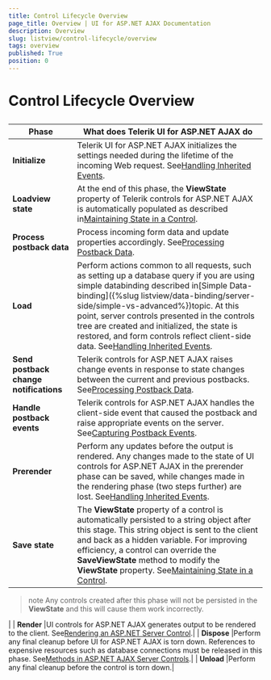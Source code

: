 ```yaml
---
title: Control Lifecycle Overview
page_title: Overview | UI for ASP.NET AJAX Documentation
description: Overview
slug: listview/control-lifecycle/overview
tags: overview
published: True
position: 0
---
```


# Control Lifecycle Overview



## 


| Phase | What does Telerik UI for ASP.NET AJAX do |
| ------ | ------ |
| __Initialize__ |Telerik UI for ASP.NET AJAX initializes the settings needed during the lifetime of the incoming Web request. See[Handling Inherited Events](http://msdn.microsoft.com/en-us/library/aa720048(v=vs.71).aspx).|
| __Loadview state__ |At the end of this phase, the __ViewState__ property of Telerik controls for ASP.NET AJAX is automatically populated as described in[Maintaining State in a Control](http://msdn.microsoft.com/en-us/library/aa720269(v=vs.71).aspx).|
| __Process postback data__ |Process incoming form data and update properties accordingly. See[Processing Postback Data](http://msdn.microsoft.com/en-us/library/aa719775.aspx).|
| __Load__ |Perform actions common to all requests, such as setting up a database query if you are using simple databinding described in[Simple Data-binding]({%slug listview/data-binding/server-side/simple-vs-advanced%})topic. At this point, server controls presented in the controls tree are created and initialized, the state is restored, and form controls reflect client-side data. See[Handling Inherited Events](http://msdn.microsoft.com/en-us/library/aa720048(v=vs.71).aspx).|
| __Send postback change notifications__ |Telerik controls for ASP.NET AJAX raises change events in response to state changes between the current and previous postbacks. See[Processing Postback Data](http://msdn.microsoft.com/en-us/library/aa720471(v=vs.71).aspx).|
| __Handle postback events__ |Telerik controls for ASP.NET AJAX handles the client-side event that caused the postback and raise appropriate events on the server. See[Capturing Postback Events](http://msdn.microsoft.com/en-us/library/aa720472(v=vs.71).aspx).|
| __Prerender__ |Perform any updates before the output is rendered. Any changes made to the state of UI controls for ASP.NET AJAX in the prerender phase can be saved, while changes made in the rendering phase (two steps further) are lost. See[Handling Inherited Events](http://msdn.microsoft.com/en-us/library/aa720048(v=vs.71).aspx).|
| __Save state__ |The __ViewState__ property of a control is automatically persisted to a string object after this stage. This string object is sent to the client and back as a hidden variable. For improving efficiency, a control can override the __SaveViewState__ method to modify the __ViewState__ property. See[Maintaining State in a Control](http://msdn.microsoft.com/en-us/library/aa720269(v=vs.71).aspx).

>note Any controls created after this phase will not be persisted in the __ViewState__ and this will cause them work incorrectly.
>
|
| __Render__ |UI controls for ASP.NET AJAX generates output to be rendered to the client. See[Rendering an ASP.NET Server Control](http://msdn.microsoft.com/en-us/library/aa338806(v=vs.71).aspx).|
| __Dispose__ |Perform any final cleanup before UI for ASP.NET AJAX is torn down. References to expensive resources such as database connections must be released in this phase. See[Methods in ASP.NET AJAX Server Controls](http://msdn.microsoft.com/en-us/library/aa720294(v=vs.71).aspx).|
| __Unload__ |Perform any final cleanup before the control is torn down.|
